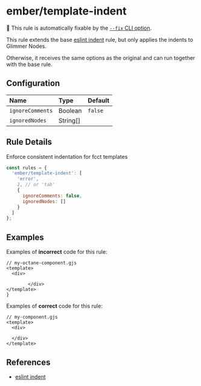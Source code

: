 # ember/template-indent

🔧 This rule is automatically fixable by the [`--fix` CLI option](https://eslint.org/docs/latest/user-guide/command-line-interface#--fix).

<!-- end auto-generated rule header -->

This rule extends the base [eslint indent](https://eslint.org/docs/latest/rules/indent) rule, but only applies the indents to Glimmer Nodes.

Otherwise, it receives the same options as the original and can run together with the base rule.

## Configuration

<!-- begin auto-generated rule options list -->

| Name             | Type     | Default |
| :--------------- | :------- | :------ |
| `ignoreComments` | Boolean  | `false` |
| `ignoredNodes`   | String[] |         |

<!-- end auto-generated rule options list -->

## Rule Details

Enforce consistent indentation for fcct templates

```js
const rules = {
  'ember/template-indent': [
    'error',
    2, // or 'tab'
    {
      ignoreComments: false,
      ignoredNodes: []
    }
  ]
};
```

## Examples

Examples of **incorrect** code for this rule:

```gjs
// my-octane-component.gjs
<template>
  <div>
    
        </div>
</template>
}
```

Examples of **correct** code for this rule:

```gjs
// my-component.gjs
<template>
  <div>

  </div>
</template>
```

## References

- [eslint indent](https://eslint.org/docs/latest/rules/indent)
